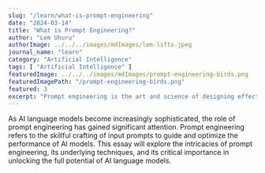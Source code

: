 ```yaml
---
slug: "/learn/what-is-prompt-engineering"
date: "2024-03-14"
title: "What is Prompt Engineering?"
author: "Lem Uhuru"
authorImage: ../../../images/mdImages/lem-lifts.jpeg
journal_name: "learn"
category: "Artificial Intelligence"
tags: [ "Artificial Intelligence" ]
featuredImage: ../../../images/mdImages/prompt-engineering-birds.png
featuredImagePath: "/prompt-engineering-birds.png"
featured: 3
excerpt: "Prompt engineering is the art and science of designing effective prompts to elicit desired responses from AI language models."
---
```


As AI language models become increasingly sophisticated, the role of prompt engineering has gained significant attention. Prompt engineering refers to the skillful crafting of input prompts to guide and optimize the performance of AI models. This essay will explore the intricacies of prompt engineering, its underlying techniques, and its critical importance in unlocking the full potential of AI language models.

